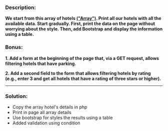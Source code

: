 ### Description: 
**We start from this array of hotels
[("Array")](https://www.codepile.net/pile/OEWY7Q1G).
Print all our hotels with all the available data.
Start gradually.
First, print the data on the page without worrying about the style.
Then, add Bootstrap and display the information using a table.**

### Bonus:

**1. Add a form at the beginning of the page that, via a GET request, allows filtering hotels that have parking.**

**2. Add a second field to the form that allows filtering hotels by rating (e.g., enter 3 and get all hotels that have a rating of three stars or higher).**

---
### Solution:
- Copy the array hotel's details in php
- Print in page all array details
- Use bootstrap for styles the results using a table
- Added validation using condition
